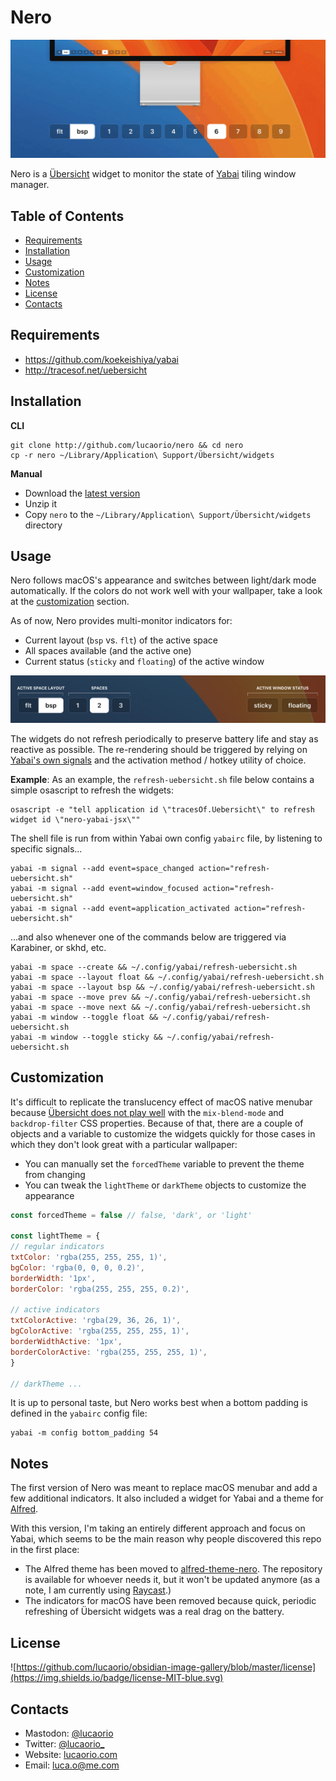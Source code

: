 # Nero

![Nero](images/nero.gif)

Nero is a [Übersicht](http://tracesof.net/uebersicht) widget to monitor the state of [Yabai](https://github.com/koekeishiya/yabai/) tiling window manager.

## Table of Contents
- [Requirements](#requirements)
- [Installation](#installation)
- [Usage](#usage)
- [Customization](#customization)
- [Notes](#notes)
- [License](#license)
- [Contacts](#contacts)


## Requirements
- https://github.com/koekeishiya/yabai
- http://tracesof.net/uebersicht


## Installation

**CLI**
```shell
git clone http://github.com/lucaorio/nero && cd nero
cp -r nero ~/Library/Application\ Support/Übersicht/widgets
```

**Manual**
- Download the [latest version](https://github.com/lucaorio/nero/releases/latest)
- Unzip it
- Copy `nero` to the `~/Library/Application\ Support/Übersicht/widgets` directory


## Usage

Nero follows macOS's appearance and switches between light/dark mode automatically. If the colors do not work well with your wallpaper, take a look at the [customization](#customization) section.

As of now, Nero provides multi-monitor indicators for:
- Current layout (`bsp` vs. `flt`) of the active space
- All spaces available (and the active one)
- Current status (`sticky` and `floating`) of the active window

![Nero Anatomy](images/nero-anatomy.jpg)

The widgets do not refresh periodically to preserve battery life and stay as reactive as possible. The re-rendering should be triggered by relying on [Yabai's own signals](https://github.com/koekeishiya/yabai/wiki/Commands#automation-with-rules-and-signals) and the activation method / hotkey utility of choice.

**Example**:
As an example, the `refresh-uebersicht.sh` file below contains a simple osascript to refresh the widgets:
```shell
osascript -e "tell application id \"tracesOf.Uebersicht\" to refresh widget id \"nero-yabai-jsx\""
```

The shell file is run from within Yabai own config `yabairc` file, by listening to specific signals...
```shell
yabai -m signal --add event=space_changed action="refresh-uebersicht.sh"
yabai -m signal --add event=window_focused action="refresh-uebersicht.sh"
yabai -m signal --add event=application_activated action="refresh-uebersicht.sh"
```

...and also whenever one of the commands below are triggered via Karabiner, or skhd, etc.
```shell
yabai -m space --create && ~/.config/yabai/refresh-uebersicht.sh
yabai -m space --layout float && ~/.config/yabai/refresh-uebersicht.sh
yabai -m space --layout bsp && ~/.config/yabai/refresh-uebersicht.sh
yabai -m space --move prev && ~/.config/yabai/refresh-uebersicht.sh
yabai -m space --move next && ~/.config/yabai/refresh-uebersicht.sh
yabai -m window --toggle float && ~/.config/yabai/refresh-uebersicht.sh
yabai -m window --toggle sticky && ~/.config/yabai/refresh-uebersicht.sh
```

## Customization

It's difficult to replicate the translucency effect of macOS native menubar because [Übersicht does not play well](https://github.com/felixhageloh/uebersicht/issues?q=is%3Aissue+backdrop-filter) with the `mix-blend-mode` and `backdrop-filter` CSS properties. Because of that, there are a couple of objects and a variable to customize the widgets quickly for those cases in which they don't look great with a particular wallpaper:
- You can manually set the `forcedTheme` variable to prevent the theme from changing
- You can tweak the `lightTheme` or `darkTheme` objects to customize the appearance

```js
const forcedTheme = false // false, 'dark', or 'light'

const lightTheme = {
// regular indicators
txtColor: 'rgba(255, 255, 255, 1)',
bgColor: 'rgba(0, 0, 0, 0.2)',
borderWidth: '1px',
borderColor: 'rgba(255, 255, 255, 0.2)',

// active indicators
txtColorActive: 'rgba(29, 36, 26, 1)',
bgColorActive: 'rgba(255, 255, 255, 1)',
borderWidthActive: '1px',
borderColorActive: 'rgba(255, 255, 255, 1)',
}

// darkTheme ...
```

It is up to personal taste, but Nero works best when a bottom padding is defined in the `yabairc` config file:
```shell
yabai -m config bottom_padding 54
```


## Notes

The first version of Nero was meant to replace macOS menubar and add a few additional indicators. It also included a widget for Yabai and a theme for [Alfred](https://alfredapp.com/).

With this version, I'm taking an entirely different approach and focus on Yabai, which seems to be the main reason why people discovered this repo in the first place:
- The Alfred theme has been moved to [alfred-theme-nero](https://github.com/lucaorio/alfred-theme-nero). The repository is available for whoever needs it, but it won't be updated anymore (as a note, I am currently using [Raycast](https://raycast.com/).)
- The indicators for macOS have been removed because quick, periodic refreshing of Übersicht widgets was a real drag on the battery.


## License

![https://github.com/lucaorio/obsidian-image-gallery/blob/master/license](https://img.shields.io/badge/license-MIT-blue.svg)


## Contacts

- Mastodon: [@lucaorio](http://mastodon.design/@lucaorio)
- Twitter: [@lucaorio_](http://twitter.com/@lucaorio_)
- Website: [lucaorio.com](http://lucaorio.com)
- Email: [luca.o@me.com](mailto:luca.o@me.com)
